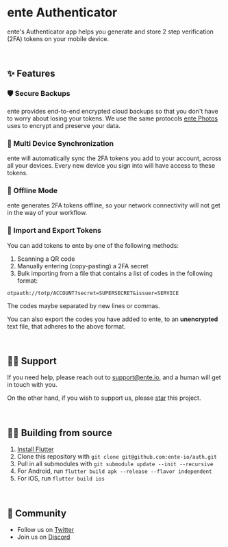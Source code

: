 # ente Authenticator

ente's Authenticator app helps you generate and store 2 step verification (2FA)
tokens on your mobile device.

<br/>

## ✨ Features

### 🛡 Secure Backups

ente provides end-to-end encrypted cloud backups so that you don't have to worry
about losing your tokens. We use the same protocols [ente
Photos](https://ente.io/photos) uses to encrypt and preserve your data.


### 📲 Multi Device Synchronization

ente will automatically sync the 2FA tokens you add to your account, across all
your devices. Every new device you sign into will have access to these tokens.


### 📶 Offline Mode

ente generates 2FA tokens offline, so your network connectivity will not get in
the way of your workflow.

### 🔄 Import and Export Tokens

You can add tokens to ente by one of the following methods:
1. Scanning a QR code
2. Manually entering (copy-pasting) a 2FA secret
3. Bulk importing from a file that contains a list of codes in the following
   format:
```
otpauth://totp/ACCOUNT?secret=SUPERSECRET&issuer=SERVICE
```
The codes maybe separated by new lines or commas.

You can also export the codes you have added to ente, to an **unencrypted** text
file, that adheres to the above format.

<br/>

## 🙋‍♂️ Support

If you need help, please reach out to support@ente.io, and a human will get in touch with you.

On the other hand, if you wish to support us, please [star](https://github.com/ente-io/auth/stargazers) this project.

<br/>

## 🧑‍💻 Building from source

1. [Install Flutter](https://flutter.dev/docs/get-started/install)
2. Clone this repository with `git clone git@github.com:ente-io/auth.git` 
3. Pull in all submodules with `git submodule update --init --recursive`
4. For Android, run `flutter build apk --release --flavor independent`
5. For iOS, run `flutter build ios` 

<br/>

## 💜 Community
- Follow us on [Twitter](https://twitter.com/enteio)
- Join us on [Discord](https://ente.io/discord)
